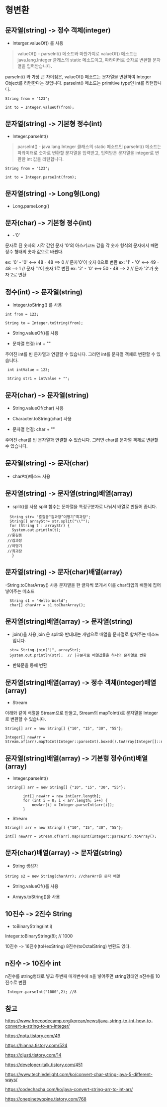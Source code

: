 # 형변환

## 문자열(string) -> 정수 객체(integer)

- Interger.valueOf() 를 사용

>  valueOf() - parseInt() 메소드와 마찬가지로 
valueOf() 메소드는 java.lang.Integer 클래스의 static 메소드이고,
파라미터로 숫자로 변환할 문자열을 입력받습니다.

parseInt() 와 가장 큰 차이점은,
valueOf() 메소드는 문자열을 변환하여 Integer Object를 리턴한다는 것입니다.
parseInt() 메소드는 primitive type인 int를 리턴합니다.

```
String from = "123";

int to = Integer.valueOf(from);
```

## 문자열(string) -> 기본형 정수(int)

- Integer.parseInt()

>  parseInt() - java.lang.Integer 클래스의 static 메소드인 parseInt() 메소드는
파라미터로 숫자로 변환할 문자열을 입력받고,
입력받은 문자열을 integer로 변환한 int 값을 리턴합니다.

```
String from = "123";

int to = Integer.parseInt(from);
```

## 문자열(string) -> Long형(Long)

- Long.parseLong()

## 문자(char) -> 기본형 정수(int)

- -'0'

문자로 된 숫자의 시작 값인 문자 '0'의 아스키코드 값을 각 숫자 형식의 문자에서 빼면 정수 형태의 숫자 값으로 바뀐다.

ex: '0' - '0' <==> 48 - 48 ==> 0 // 문자'0'이 숫자 0으로 변환
ex: '1' - '0' <==> 49 - 48 ==> 1 // 문자 '1'이 숫자 1로 변환
ex: '2' - '0' <==> 50 - 48 ==> 2 // 문자 '2'가 숫자 2로 변환

## 정수(int) -> 문자열(string)

- Integer.toString() 를 사용

```
int from = 123;

String to = Integer.toString(from);
```

- String.valueOf()를 사용

- 문자열 연결: int + "" 

주어진 int를 빈 문자열과 연결할 수 있습니다. 그러면 int를 문자열 객체로 변환할 수 있습니다.

```
 int intValue = 123;
 
 String str1 = intValue + "";
```

## 문자(char) -> 문자열(string)

- String.valueOf(char) 사용

- Character.toString(char) 사용

- 문자열 연결: char + "" 

주어진 char를 빈 문자열과 연결할 수 있습니다. 그러면 char를 문자열 객체로 변환할 수 있습니다.

## 문자열(string) -> 문자(char)

- charAt()메소드 사용

## 문자열(string) -> 문자열(string)배열(array)

- split()를 사용
split 함수는 문자열을 특정구분자로 나눠서 배열로 만들어 줍니다.

```
  String str= "홍길동^김과장^이명기^최과장";
  String[] arrayStr= str.split("\\^");
  for (String t : arrayStr) {
   System.out.println(t);
 //홍길동
 //김과장
 //이명기
 //최과장
   }
```

## 문자열(string) -> 문자(char)배열(array)

-String.toCharArray() 사용
문자열을 한 글자씩 쪼개서 이를 char타입의 배열에 집어넣어주는 메소드
```
  String s1 = "Hello World";
  char[] charArr = s1.toCharArray();
```


## 문자열(string)배열(array) -> 문자열(string)

- join()을 사용
join 은 split와 반대대는 개념으로 배열을 문자열로 합쳐주는 메소드입니다.

```
  str= String.join("|", arrayStr);
  System.out.println(str);  // |구분자로 배열값들을 하나의 문자열로 변환
```
- 반복문을 통해 변환

## 문자열(string)배열(array) -> 정수 객체(integer)배열(array)

- Stream

아래와 같이 배열을 Stream으로 만들고, Stream의 mapToInt()로 문자열을 Integer로 변환할 수 있습니다.

```
String[] arr = new String[] {"10", "15", "30", "55"};

Integer[] newArr = Stream.of(arr).mapToInt(Integer::parseInt).boxed().toArray(Integer[]::new);
```

## 문자열(string)배열(array) -> 기본형 정수(int)배열(array)

- Integer.parseInt()

```
 String[] arr = new String[] {"10", "15", "30", "55"};

        int[] newArr = new int[arr.length];
        for (int i = 0; i < arr.length; i++) {
            newArr[i] = Integer.parseInt(arr[i]);
        }
```

- Stream

```
String[] arr = new String[] {"10", "15", "30", "55"};

int[] newArr = Stream.of(arr).mapToInt(Integer::parseInt).toArray();
```

## 문자(char)배열(array) -> 문자열(string)

- String 생성자
 ```
 String s2 = new String(charArr); //charArr은 문자 배열
 ```
- String.valueOf()를 사용

- Arrays.toString()을 사용

## 10진수 -> 2진수 String

- toBinaryString(int i)

Integer.toBinaryString(8); // 1000

10진수 -> 16진수(toHexString) 8진수(toOctalString) 변환도 있다.

## n진수 -> 10진수 int

n진수를 string형태로 넣고 두번째 매개변수에 n을 넣어주면 string형태인 n진수를 10진수로 변환
```
 Integer.parseInt("1000",2); //8
```

## 참고

<https://www.freecodecamp.org/korean/news/java-string-to-int-how-to-convert-a-string-to-an-integer/>

<https://nota.tistory.com/49>

<https://hianna.tistory.com/524>

<https://djusti.tistory.com/14>

<https://developer-talk.tistory.com/451>

<https://www.techiedelight.com/ko/convert-char-string-java-5-different-ways/>

<https://codechacha.com/ko/java-convert-string-arr-to-int-arr/>

<https://onepinetwopine.tistory.com/768>
